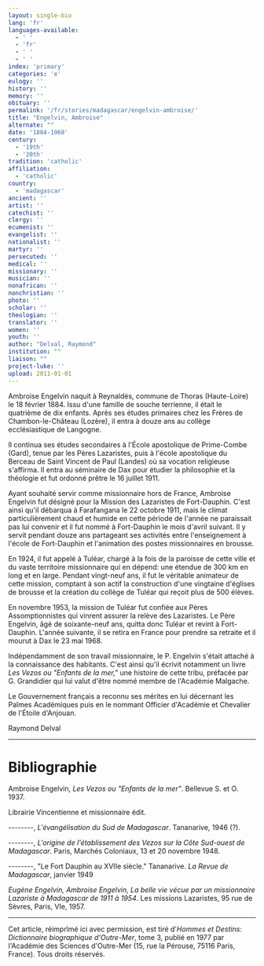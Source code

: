 ```yaml
---
layout: single-bio
lang: 'fr'
languages-available:
  - ' '
  - 'fr'
  - ' '
  - ' '
index: 'primary'
categories: 'e'
eulogy: ''
history: ''
memory: ''
obituary: ''
permalink: '/fr/stories/madagascar/engelvin-ambroise/'
title: "Engelvin, Ambroise"
alternate: ""
date: '1884-1968'
century:
  - '19th'
  - '20th'
tradition: 'catholic'
affiliation:
  - 'catholic'
country:
  - 'madagascar'
ancient: ''
artist: ''
catechist: ''
clergy: ''
ecumenist: ''
evangelist: ''
nationalist: ''
martyr: ''
persecuted: ''
medical: ''
missionary: ''
musician: ''
nonafrican: ''
nonchristian: ''
photo: ''
scholar: ''
theologian: ''
translator: ''
women: ''
youth: ''
author: "Delval, Raymond"
institution: ""
liaison: ""
project-luke: ''
upload: 2011-01-01
---
```




Ambroise Engelvin naquit à Reynaldès, commune de Thoras (Haute-Loire) le 18 février 1884. Issu d'une famille de souche terrienne, il était le quatrième de dix enfants. Après ses études primaires chez les Frères de Chambon-le-Château (Lozère), il entra à douze ans au collège ecclésiastique de Langogne.

Il continua ses études secondaires à l'École apostolique de Prime-Combe (Gard), tenue par les Pères Lazaristes, puis à l'école apostolique du Berceau de Saint Vincent de Paul (Landes) où sa vocation religieuse s'affirma. Il entra au séminaire de Dax pour étudier la philosophie et la théologie et fut ordonné prêtre le 16 juillet 1911.

Ayant souhaité servir comme missionnaire hors de France, Ambroise Engelvin fut désigné pour la Mission des Lazaristes de Fort-Dauphin. C'est ainsi qu'il débarqua à Farafangana le 22 octobre 1911, mais le climat particulièrement chaud et humide en cette période de l'année ne paraissait pas lui convenir et il fut nommé à Fort-Dauphin le mois d'avril suivant. Il y servit pendant douze ans partageant ses activités entre l'enseignement à l'école de Fort-Dauphin et l'animation des postes missionnaires en brousse.

En 1924, il fut appelé à Tuléar, chargé à la fois de la paroisse de cette ville et du vaste territoire missionnaire qui en dépend: une étendue de 300 km en long et en large. Pendant vingt-neuf ans, il fut le véritable animateur de cette mission, comptant à son actif la construction d'une vingtaine d'églises de brousse et la création du collège de Tuléar qui reçoit plus de 500 élèves.

En novembre 1953, la mission de Tuléar fut confiée aux Pères Assomptionnistes qui vinrent assurer la relève des Lazaristes. Le Père Engelvin, âgé de soixante-neuf ans, quitta donc Tuléar et revint à Fort-Dauphin. L'année suivante, il se retira en France pour prendre sa retraite et il mourut à Dax le 23 mai 1968.

Indépendamment de son travail missionnaire, le P. Engelvin s'était attaché à la connaissance des habitants. C'est ainsi qu'il écrivit notamment un livre *Les Vezos ou "Enfants de la mer,"* une histoire de cette tribu, préfacée par G. Grandidier qui lui valut d'être nommé membre de l'Académie Malgache.

Le Gouvernement français a reconnu ses mérites en lui décernant les Palmes Académiques puis en le nommant Officier d'Académie et Chevalier de l'Étoile d'Anjouan.

Raymond Delval

---

# Bibliographie

Ambroise Engelvin, *Les Vezos ou "Enfants de la mer"*. Bellevue S. et O. 1937.

Librairie Vincentienne et missionnaire édit.

--------, *L'évangélisation du Sud de Madagascar*. Tananarive, 1946 (?).

--------, *L'origine de l'établissement des Vezos sur la Côte Sud-ouest de Madagascar*. Paris, Marchés Coloniaux, 13 et 20 novembre 1948.

--------, "Le Fort Dauphin au XVIIe siècle." Tananarive. *La Revue de Madagascar*, janvier 1949

*Eugène Engelvin, Ambroise Engelvin, La belle vie vécue par un missionnaire Lazariste à Madagascar de 1911 à 1954*. Les missions Lazaristes, 95 rue de Sèvres, Paris, VIe, 1957.

---

Cet article, réimprîmé ici avec permission, est tiré d'*Hommes et Destins: Dictionnaire biographique d'Outre-Mer*, tome 3, publié en 1977 par l'Académie des Sciences d'Outre-Mer (15, rue la Pérouse, 75116 Paris, France). Tous droits réservés.